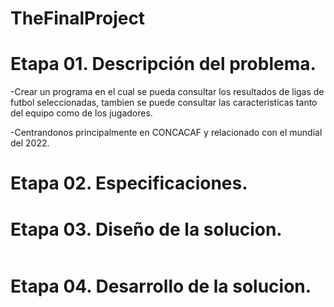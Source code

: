 # TheFinalProject

# Etapa 01. Descripción del problema.

-Crear un programa en el cual se pueda consultar los resultados de ligas de futbol seleccionadas, tambien se puede consultar las caracteristicas tanto del equipo como de los jugadores. 

-Centrandonos principalmente en CONCACAF y relacionado con el mundial del 2022.

# Etapa 02. Especificaciones.

# Etapa 03. Diseño de la solucion.
![]()

# Etapa 04. Desarrollo de la solucion.
